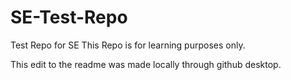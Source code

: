 # SE-Test-Repo
Test Repo for SE
This Repo is for learning purposes only.

This edit to the readme was made locally through github desktop.